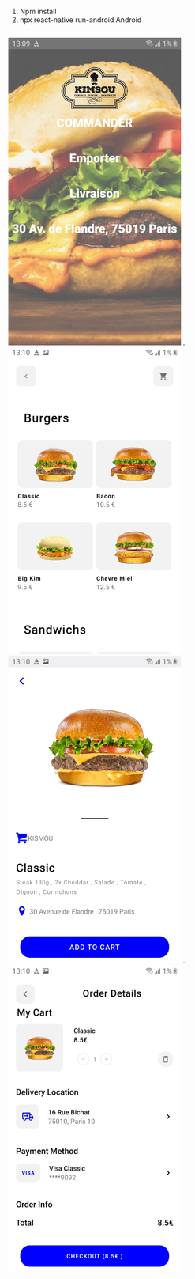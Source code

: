 1) Npm install
2) npx react-native run-android
Android
<p style="display:inline-block;">
 
   <img src="Images/Home.jpg" padding="40" width="350" title="hover text">
  .. <img src="Images/Produits.jpg" width="350" title="hover text">
   <img src="Images/Produit.id.jpg" width="350" title="hover text">
   ..<img src="Images/Panier..jpg" width="350" title="hover text">

</p>
